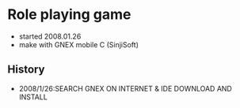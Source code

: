 # Role playing game
* started 2008.01.26
* make with GNEX mobile C (SinjiSoft)


## History
* 2008/1/26:SEARCH GNEX ON INTERNET & IDE DOWNLOAD AND INSTALL